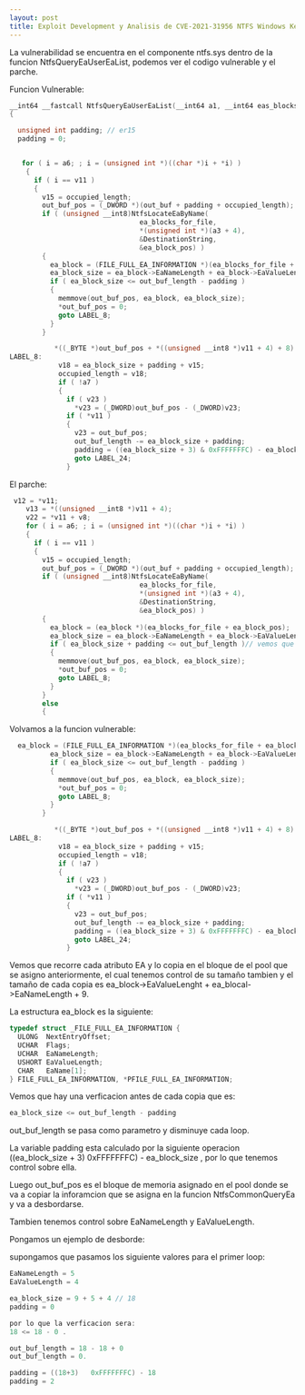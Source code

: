 ```yaml
---
layout: post
title: Exploit Development y Analisis de CVE-2021-31956 NTFS Windows Kernel Pool Overflow
---
```


La vulnerabilidad se encuentra en el componente ntfs.sys dentro de la funcion NtfsQueryEaUserEaList, podemos ver el codigo vulnerable y el parche.

Funcion Vulnerable:

``` c
__int64 __fastcall NtfsQueryEaUserEaList(__int64 a1, __int64 eas_blocks_for_file, __int64 a3, __int64 out_buf, unsigned int out_buf_length, unsigned int *a6, char a7)
{

  unsigned int padding; // er15
  padding = 0;


   for ( i = a6; ; i = (unsigned int *)((char *)i + *i) )
    {
      if ( i == v11 )
      {
        v15 = occupied_length;
        out_buf_pos = (_DWORD *)(out_buf + padding + occupied_length);
        if ( (unsigned __int8)NtfsLocateEaByName(
                                ea_blocks_for_file,
                                *(unsigned int *)(a3 + 4),
                                &DestinationString,
                                &ea_block_pos) )
        {
          ea_block = (FILE_FULL_EA_INFORMATION *)(ea_blocks_for_file + ea_block_pos);
          ea_block_size = ea_block->EaNameLength + ea_block->EaValueLength + 9;           // un atacante lo puede manipular
          if ( ea_block_size <= out_buf_length - padding )                                //  esta verficacion es donde se produce el desbordamiento
          {
            memmove(out_buf_pos, ea_block, ea_block_size);
            *out_buf_pos = 0;
            goto LABEL_8;
          }
        }

           *((_BYTE *)out_buf_pos + *((unsigned __int8 *)v11 + 4) + 8) = 0;
LABEL_8:
            v18 = ea_block_size + padding + v15;
            occupied_length = v18;
            if ( !a7 )
            {
              if ( v23 )
                *v23 = (_DWORD)out_buf_pos - (_DWORD)v23;
              if ( *v11 )
              {
                v23 = out_buf_pos;
                out_buf_length -= ea_block_size + padding;
                padding = ((ea_block_size + 3) & 0xFFFFFFFC) - ea_block_size;
                goto LABEL_24;
              }


```

El parche:

``` c
 v12 = *v11;
    v13 = *((unsigned __int8 *)v11 + 4);
    v22 = *v11 + v8;
    for ( i = a6; ; i = (unsigned int *)((char *)i + *i) )
    {
      if ( i == v11 )
      {
        v15 = occupied_length;
        out_buf_pos = (_DWORD *)(out_buf + padding + occupied_length);
        if ( (unsigned __int8)NtfsLocateEaByName(
                                ea_blocks_for_file,
                                *(unsigned int *)(a3 + 4),
                                &DestinationString,
                                &ea_block_pos) )
        {
          ea_block = (ea_block *)(ea_blocks_for_file + ea_block_pos);
          ea_block_size = ea_block->EaNameLength + ea_block->EaValueLength + 9; 
          if ( ea_block_size + padding <= out_buf_length )// vemos que aca tenemos la correccion
          {
            memmove(out_buf_pos, ea_block, ea_block_size);
            *out_buf_pos = 0;
            goto LABEL_8;
          }
        }
        else
        {
```



Volvamos a la funcion vulnerable:



``` c
  ea_block = (FILE_FULL_EA_INFORMATION *)(ea_blocks_for_file + ea_block_pos);
          ea_block_size = ea_block->EaNameLength + ea_block->EaValueLength + 9;           // un atacante lo puede manipular
          if ( ea_block_size <= out_buf_length - padding )                                //  esta verficacion es donde se produce el desbordamiento
          {
            memmove(out_buf_pos, ea_block, ea_block_size);
            *out_buf_pos = 0;
            goto LABEL_8;
          }
        }

           *((_BYTE *)out_buf_pos + *((unsigned __int8 *)v11 + 4) + 8) = 0;
LABEL_8:
            v18 = ea_block_size + padding + v15;
            occupied_length = v18;
            if ( !a7 )
            {
              if ( v23 )
                *v23 = (_DWORD)out_buf_pos - (_DWORD)v23;
              if ( *v11 )
              {
                v23 = out_buf_pos;
                out_buf_length -= ea_block_size + padding;
                padding = ((ea_block_size + 3) & 0xFFFFFFFC) - ea_block_size;
                goto LABEL_24;
              }
```

Vemos que recorre cada atributo EA y lo copia en el bloque de el pool que se asigno anteriormente, el cual tenemos control de su tamaño tambien  y el tamaño de cada copia es ea_block->EaValueLenght + ea_blocal->EaNameLength + 9.

La estructura ea_block es la siguiente:

```c
typedef struct _FILE_FULL_EA_INFORMATION {
  ULONG  NextEntryOffset; 
  UCHAR  Flags;
  UCHAR  EaNameLength; 
  USHORT EaValueLength;
  CHAR   EaName[1];
} FILE_FULL_EA_INFORMATION, *PFILE_FULL_EA_INFORMATION;
```


Vemos que hay una verficacion  antes de cada copia que es:

``` c
ea_block_size <= out_buf_length - padding

```
out_buf_length se pasa como parametro y disminuye cada loop.


La variable padding esta calculado por la siguiente operacion ((ea_block_size + 3) 0xFFFFFFFC) - ea_block_size , por lo que tenemos control sobre ella.

Luego out_buf_pos es el bloque de memoria asignado en el pool donde se va a copiar la inforamcion que se asigna en la funcion NtfsCommonQueryEa y va a desbordarse.

Tambien tenemos control sobre EaNameLength y EaValueLength.


Pongamos un ejemplo de desborde:

supongamos que pasamos los siguiente valores para el primer loop:


```c
EaNameLength = 5
EaValueLength = 4

ea_block_size = 9 + 5 + 4 // 18
padding = 0

por lo que la verficacion sera:
18 <= 18 - 0 .

out_buf_length = 18 - 18 + 0 
out_buf_length = 0.

padding = ((18+3)   0xFFFFFFFC) - 18
padding = 2

```



